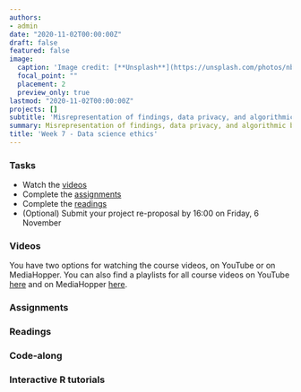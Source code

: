 ```yaml
---
authors:
- admin
date: "2020-11-02T00:00:00Z"
draft: false
featured: false
image:
  caption: 'Image credit: [**Unsplash**](https://unsplash.com/photos/nbKaLT4cmRM)'
  focal_point: ""
  placement: 2
  preview_only: true
lastmod: "2020-11-02T00:00:00Z"
projects: []
subtitle: 'Misrepresentation of findings, data privacy, and algorithmic bias :dango:'
summary: Misrepresentation of findings, data privacy, and algorithmic bias
title: 'Week 7 - Data science ethics'
---
```


### Tasks

- Watch the [videos](/post/07-week/#videos)
- Complete the [assignments](/post/07-week/#assignments)
- Complete the [readings](/post/07-week/#readings)
- (Optional) Submit your project re-proposal by 16:00 on Friday, 6 November

### Videos

You have two options for watching the course videos, on YouTube or on MediaHopper. You can also find a playlists for all course videos on YouTube [here](https://www.youtube.com/playlist?list=PLNUVZZ6hfXX1tyUykCWShOKZdIB0TIhtM) and on MediaHopper [here](https://media.ed.ac.uk/playlist/dedicated/183821961/1_r35z2f16/).

### Assignments

### Readings

### Code-along

### Interactive R tutorials

<!--

| :page_facing_up: | [Ethical challenges in online research: Public/private perceptions](https://journals.sagepub.com/doi/pdf/10.1177/1747016116650720) | **Optional** |


### Schedule

| <div style="width:60px"></div>  | <div style="width:420px"></div> |  <div style="width:190px"></div>   |
|---:|---|---|
| Lec 13     | [The language of models](/slides/w7_d1-language-of-models/w7_d1-language-of-models.html) |
| Lab 07     | [Modeling course evaluations, Pt. 1](/labs/lab-07/lab-07-model-course-evals.html) | **Due:** Fri, 1 Nov, 17:00 |
| Lec 14     | [Linear model with single predictor](/slides/w7_d2-linear-model-single-predictor/w7_d2-linear-model-single-predictor.html) |
| HW 07      | [Peer review](/hw/hw-07/hw-07-peer-review.html) | **Due:** Wed, 6 Nov, 17:00 |
| OQ 07      | [Simple linear regression](https://minecr.shinyapps.io/07-modeling-simple/) | **Due:** Fri, 8 Nov, 17:00 |

### Readings

| <div style="width:60px"></div>  | <div style="width:420px"></div>  |  <div style="width:190px"></div> |
|----:|---|---|
| :open_book: | OS: [Chp 8 - Introduction to linear regression](https://www.openintro.org/stat/textbook.php?stat_book=os) | **Required** |

-->
